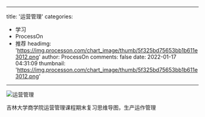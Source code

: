 
---
title: '运营管理'
categories: 
 - 学习
 - ProcessOn
 - 推荐
headimg: 'https://img.processon.com/chart_image/thumb/5f325bd75653bb1b611e3012.png'
author: ProcessOn
comments: false
date: 2022-01-17 04:31:09
thumbnail: 'https://img.processon.com/chart_image/thumb/5f325bd75653bb1b611e3012.png'
---

<div>   
<img class="thumb" alt="运营管理" src="https://img.processon.com/chart_image/thumb/5f325bd75653bb1b611e3012.png" referrerpolicy="no-referrer">
<p>吉林大学商学院运营管理课程期末复习思维导图，生产运作管理</p>  
</div>
            